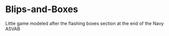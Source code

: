 # Blips-and-Boxes
Little game modeled after the flashing boxes section at the end of the Navy ASVAB
